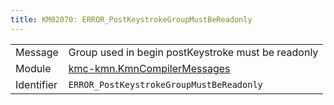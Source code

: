 ```yaml
---
title: KM02070: ERROR_PostKeystrokeGroupMustBeReadonly
---
```


|            |           |
|------------|---------- |
| Message    | Group used in begin postKeystroke must be readonly |
| Module     | [kmc-kmn.KmnCompilerMessages](kmc-kmn.kmncompilermessages) |
| Identifier | `ERROR_PostKeystrokeGroupMustBeReadonly` |


